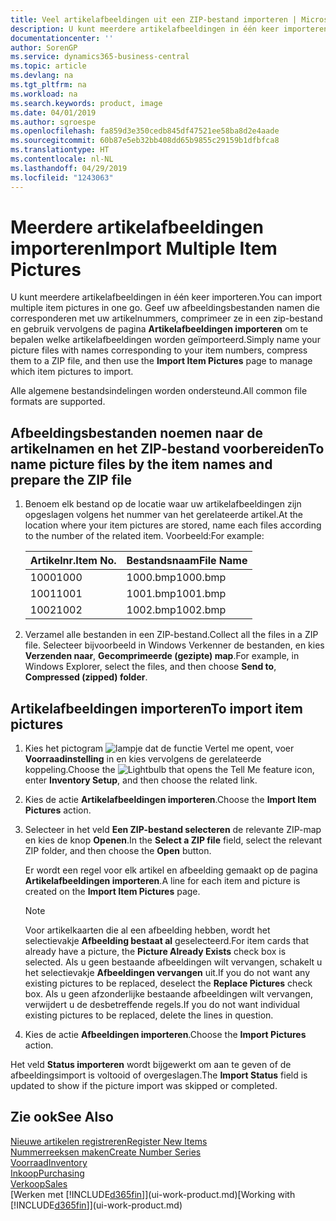 ```yaml
---
title: Veel artikelafbeeldingen uit een ZIP-bestand importeren | Microsoft Docs
description: U kunt meerdere artikelafbeeldingen in één keer importeren. Geef uw afbeeldingsbestanden namen die corresponderen met uw artikelnummers, comprimeer ze in een zip-bestand en gebruik vervolgens de pagina Artikelafbeeldingen importeren om te bepalen welke artikelafbeeldingen worden geïmporteerd.
documentationcenter: ''
author: SorenGP
ms.service: dynamics365-business-central
ms.topic: article
ms.devlang: na
ms.tgt_pltfrm: na
ms.workload: na
ms.search.keywords: product, image
ms.date: 04/01/2019
ms.author: sgroespe
ms.openlocfilehash: fa859d3e350cedb845df47521ee58ba8d2e4aade
ms.sourcegitcommit: 60b87e5eb32bb408dd65b9855c29159b1dfbfca8
ms.translationtype: HT
ms.contentlocale: nl-NL
ms.lasthandoff: 04/29/2019
ms.locfileid: "1243063"
---
```

# <a name="import-multiple-item-pictures"></a><span data-ttu-id="6b23a-104">Meerdere artikelafbeeldingen importeren</span><span class="sxs-lookup"><span data-stu-id="6b23a-104">Import Multiple Item Pictures</span></span>
<span data-ttu-id="6b23a-105">U kunt meerdere artikelafbeeldingen in één keer importeren.</span><span class="sxs-lookup"><span data-stu-id="6b23a-105">You can import multiple item pictures in one go.</span></span> <span data-ttu-id="6b23a-106">Geef uw afbeeldingsbestanden namen die corresponderen met uw artikelnummers, comprimeer ze in een zip-bestand en gebruik vervolgens de pagina **Artikelafbeeldingen importeren** om te bepalen welke artikelafbeeldingen worden geïmporteerd.</span><span class="sxs-lookup"><span data-stu-id="6b23a-106">Simply name your picture files with names corresponding to your item numbers, compress them to a ZIP file, and then use the **Import Item Pictures** page to manage which item pictures to import.</span></span>

<span data-ttu-id="6b23a-107">Alle algemene bestandsindelingen worden ondersteund.</span><span class="sxs-lookup"><span data-stu-id="6b23a-107">All common file formats are supported.</span></span>

## <a name="to-name-picture-files-by-the-item-names-and-prepare-the-zip-file"></a><span data-ttu-id="6b23a-108">Afbeeldingsbestanden noemen naar de artikelnamen en het ZIP-bestand voorbereiden</span><span class="sxs-lookup"><span data-stu-id="6b23a-108">To name picture files by the item names and prepare the ZIP file</span></span>
1. <span data-ttu-id="6b23a-109">Benoem elk bestand op de locatie waar uw artikelafbeeldingen zijn opgeslagen volgens het nummer van het gerelateerde artikel.</span><span class="sxs-lookup"><span data-stu-id="6b23a-109">At the location where your item pictures are stored, name each files according to the number of the related item.</span></span> <span data-ttu-id="6b23a-110">Voorbeeld:</span><span class="sxs-lookup"><span data-stu-id="6b23a-110">For example:</span></span>

    |<span data-ttu-id="6b23a-111">Artikelnr.</span><span class="sxs-lookup"><span data-stu-id="6b23a-111">Item No.</span></span>|<span data-ttu-id="6b23a-112">Bestandsnaam</span><span class="sxs-lookup"><span data-stu-id="6b23a-112">File Name</span></span>|
    |-|-|
    |<span data-ttu-id="6b23a-113">1000</span><span class="sxs-lookup"><span data-stu-id="6b23a-113">1000</span></span>|<span data-ttu-id="6b23a-114">1000.bmp</span><span class="sxs-lookup"><span data-stu-id="6b23a-114">1000.bmp</span></span>|
    |<span data-ttu-id="6b23a-115">1001</span><span class="sxs-lookup"><span data-stu-id="6b23a-115">1001</span></span>|<span data-ttu-id="6b23a-116">1001.bmp</span><span class="sxs-lookup"><span data-stu-id="6b23a-116">1001.bmp</span></span>|
    |<span data-ttu-id="6b23a-117">1002</span><span class="sxs-lookup"><span data-stu-id="6b23a-117">1002</span></span>|<span data-ttu-id="6b23a-118">1002.bmp</span><span class="sxs-lookup"><span data-stu-id="6b23a-118">1002.bmp</span></span>|

2. <span data-ttu-id="6b23a-119">Verzamel alle bestanden in een ZIP-bestand.</span><span class="sxs-lookup"><span data-stu-id="6b23a-119">Collect all the files in a ZIP file.</span></span> <span data-ttu-id="6b23a-120">Selecteer bijvoorbeeld in Windows Verkenner de bestanden, en kies **Verzenden naar**, **Gecomprimeerde (gezipte) map**.</span><span class="sxs-lookup"><span data-stu-id="6b23a-120">For example, in Windows Explorer, select the files, and then choose **Send to**, **Compressed (zipped) folder**.</span></span>     

## <a name="to-import-item-pictures"></a><span data-ttu-id="6b23a-121">Artikelafbeeldingen importeren</span><span class="sxs-lookup"><span data-stu-id="6b23a-121">To import item pictures</span></span>
1. <span data-ttu-id="6b23a-122">Kies het pictogram ![lampje dat de functie Vertel me opent](media/ui-search/search_small.png "Vertel me wat u wilt doen"), voer **Voorraadinstelling** in en kies vervolgens de gerelateerde koppeling.</span><span class="sxs-lookup"><span data-stu-id="6b23a-122">Choose the ![Lightbulb that opens the Tell Me feature](media/ui-search/search_small.png "Tell me what you want to do") icon, enter **Inventory Setup**, and then choose the related link.</span></span>
2. <span data-ttu-id="6b23a-123">Kies de actie **Artikelafbeeldingen importeren**.</span><span class="sxs-lookup"><span data-stu-id="6b23a-123">Choose the **Import Item Pictures** action.</span></span>
3. <span data-ttu-id="6b23a-124">Selecteer in het veld **Een ZIP-bestand selecteren** de relevante ZIP-map en kies de knop **Openen**.</span><span class="sxs-lookup"><span data-stu-id="6b23a-124">In the **Select a ZIP file** field, select the relevant ZIP folder, and then choose the **Open** button.</span></span>

    <span data-ttu-id="6b23a-125">Er wordt een regel voor elk artikel en afbeelding gemaakt op de pagina **Artikelafbeeldingen importeren**.</span><span class="sxs-lookup"><span data-stu-id="6b23a-125">A line for each item and picture is created on the **Import Item Pictures** page.</span></span>

    > [!NOTE]
    > <span data-ttu-id="6b23a-126">Voor artikelkaarten die al een afbeelding hebben, wordt het selectievakje **Afbeelding bestaat al** geselecteerd.</span><span class="sxs-lookup"><span data-stu-id="6b23a-126">For item cards that already have a picture, the **Picture Already Exists** check box is selected.</span></span> <span data-ttu-id="6b23a-127">Als u geen bestaande afbeeldingen wilt vervangen, schakelt u het selectievakje **Afbeeldingen vervangen** uit.</span><span class="sxs-lookup"><span data-stu-id="6b23a-127">If you do not want any existing pictures to be replaced, deselect the **Replace Pictures** check box.</span></span> <span data-ttu-id="6b23a-128">Als u geen afzonderlijke bestaande afbeeldingen wilt vervangen, verwijdert u de desbetreffende regels.</span><span class="sxs-lookup"><span data-stu-id="6b23a-128">If you do not want individual existing pictures to be replaced, delete the lines in question.</span></span>

3. <span data-ttu-id="6b23a-129">Kies de actie **Afbeeldingen importeren**.</span><span class="sxs-lookup"><span data-stu-id="6b23a-129">Choose the **Import Pictures** action.</span></span>

<span data-ttu-id="6b23a-130">Het veld **Status importeren** wordt bijgewerkt om aan te geven of de afbeeldingsimport is voltooid of overgeslagen.</span><span class="sxs-lookup"><span data-stu-id="6b23a-130">The **Import Status** field is updated to show if the picture import was skipped or completed.</span></span>       

## <a name="see-also"></a><span data-ttu-id="6b23a-131">Zie ook</span><span class="sxs-lookup"><span data-stu-id="6b23a-131">See Also</span></span>
[<span data-ttu-id="6b23a-132">Nieuwe artikelen registreren</span><span class="sxs-lookup"><span data-stu-id="6b23a-132">Register New Items</span></span>](inventory-how-register-new-items.md)  
[<span data-ttu-id="6b23a-133">Nummerreeksen maken</span><span class="sxs-lookup"><span data-stu-id="6b23a-133">Create Number Series</span></span>](ui-create-number-series.md)  
[<span data-ttu-id="6b23a-134">Voorraad</span><span class="sxs-lookup"><span data-stu-id="6b23a-134">Inventory</span></span>](inventory-manage-inventory.md)  
[<span data-ttu-id="6b23a-135">Inkoop</span><span class="sxs-lookup"><span data-stu-id="6b23a-135">Purchasing</span></span>](purchasing-manage-purchasing.md)  
[<span data-ttu-id="6b23a-136">Verkoop</span><span class="sxs-lookup"><span data-stu-id="6b23a-136">Sales</span></span>](sales-manage-sales.md)  
<span data-ttu-id="6b23a-137">[Werken met [!INCLUDE[d365fin](includes/d365fin_md.md)]](ui-work-product.md)</span><span class="sxs-lookup"><span data-stu-id="6b23a-137">[Working with [!INCLUDE[d365fin](includes/d365fin_md.md)]](ui-work-product.md)</span></span>
